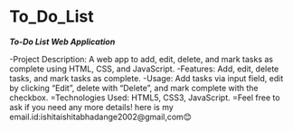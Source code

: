 ﻿# To_Do_List
 
***To-Do List Web Application***

-Project Description: A web app to add, edit, delete, and mark tasks as complete using HTML, CSS, and JavaScript.
-Features: Add, edit, delete tasks, and mark tasks as complete.
-Usage: Add tasks via input field, edit by clicking “Edit”, delete with “Delete”, and mark complete with the checkbox.
=Technologies Used: HTML5, CSS3, JavaScript.
=Feel free to ask if you need any more details! 
here is my email.id:ishitaishitabhadange2002@gmail,com😊
